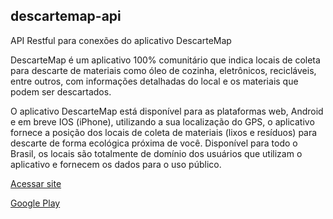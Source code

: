 ## descartemap-api

API Restful para conexões do aplicativo DescarteMap

DescarteMap é um aplicativo 100% comunitário que indica locais de coleta para descarte de materiais como óleo de cozinha, eletrônicos, recicláveis, entre outros, com informações detalhadas do local e os materiais que podem ser descartados.

O aplicativo DescarteMap está disponível para as plataformas web, Android e em breve IOS (iPhone), utilizando a sua localização do GPS, o aplicativo fornece a posição dos locais de coleta de materiais (lixos e resíduos) para descarte de forma ecológica próxima de você. Disponível para todo o Brasil, os locais são totalmente de domínio dos usuários que utilizam o aplicativo e fornecem os dados para o uso público. 

[Acessar site](http://descartemap.com.br/)

[Google Play](https://play.google.com/store/apps/details?id=webalissoncs.descartemap)
